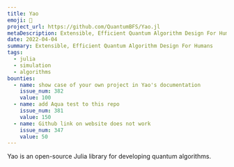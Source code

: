 ```yaml
---
title: Yao
emoji: 🔮
project_url: https://github.com/QuantumBFS/Yao.jl
metaDescription: Extensible, Efficient Quantum Algorithm Design For Humans
date: 2022-04-04
summary: Extensible, Efficient Quantum Algorithm Design For Humans
tags:
  - julia
  - simulation
  - algorithms
bounties:
  - name: show case of your own project in Yao's documentation
    issue_num: 382
    value: 100
  - name: add Aqua test to this repo
    issue_num: 381
    value: 150
  - name: Github link on website does not work
    issue_num: 347
    value: 50
---
```


Yao is an open-source Julia library for developing quantum algorithms.
